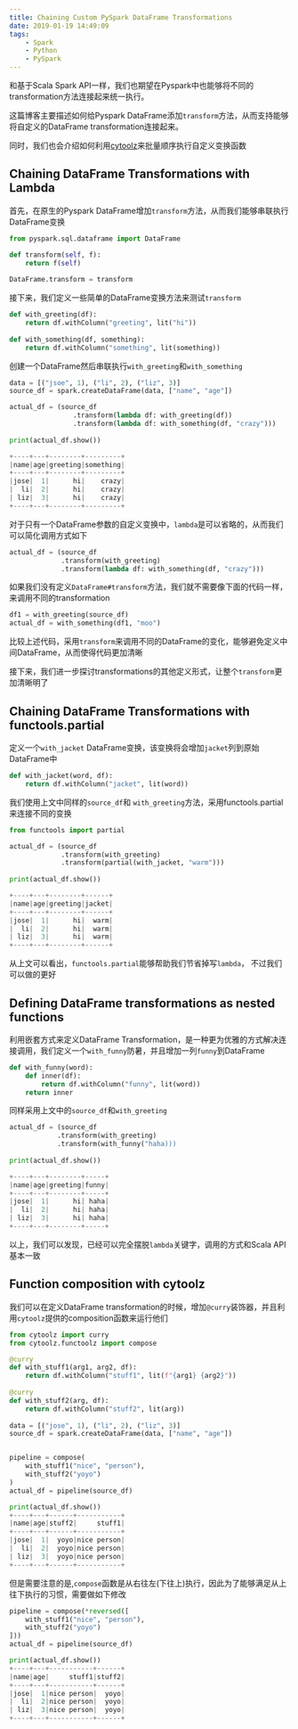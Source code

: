 ```yaml
---
title: Chaining Custom PySpark DataFrame Transformations
date: 2019-01-19 14:49:09
tags:
    - Spark
    - Python
    - PySpark
---
```


和基于Scala Spark API一样，我们也期望在Pyspark中也能够将不同的transformation方法连接起来统一执行。

这篇博客主要描述如何给Pyspark DataFrame添加`transform`方法，从而支持能够将自定义的DataFrame transformation连接起来。

同时，我们也会介绍如何利用[cytoolz](https://github.com/pytoolz/cytoolz)来批量顺序执行自定义变换函数

## Chaining DataFrame Transformations with Lambda

首先，在原生的Pyspark DataFrame增加`transform`方法，从而我们能够串联执行DataFrame变换

```python
from pyspark.sql.dataframe import DataFrame

def transform(self, f):
    return f(self)
    
DataFrame.transform = transform
```

接下来，我们定义一些简单的DataFrame变换方法来测试`transform`

```python
def with_greeting(df):
    return df.withColumn("greeting", lit("hi"))
    
def with_something(df, something):
    return df.withColumn("something", lit(something))
```

创建一个DataFrame然后串联执行`with_greeting`和`with_something`

```python
data = [("jsoe", 1), ("li", 2), ("liz", 3)]
source_df = spark.createDataFrame(data, ["name", "age"])

actual_df = (source_df
                .transform(lambda df: with_greeting(df))
                .transform(lambda df: with_something(df, "crazy")))
                
print(actual_df.show())

+----+---+--------+---------+
|name|age|greeting|something|
+----+---+--------+---------+
|jose|  1|      hi|    crazy|
|  li|  2|      hi|    crazy|
| liz|  3|      hi|    crazy|
+----+---+--------+---------+
```

对于只有一个DataFrame参数的自定义变换中，`lambda`是可以省略的，从而我们可以简化调用方式如下

```python
actual_df = (source_df
             .transform(with_greeting)
             .transform(lambda df: with_something(df, "crazy")))
```

如果我们没有定义`DataFrame#transform`方法，我们就不需要像下面的代码一样，来调用不同的transformation

```python
df1 = with_greeting(source_df)
actual_df = with_something(df1, "moo")
```

比较上述代码，采用`transform`来调用不同的DataFrame的变化，能够避免定义中间DataFrame，从而使得代码更加清晰

接下来，我们进一步探讨transformations的其他定义形式，让整个`transform`更加清晰明了

<!--more-->

## Chaining DataFrame Transformations with functools.partial

定义一个`with_jacket` DataFrame变换，该变换将会增加`jacket`列到原始DataFrame中

```python
def with_jacket(word, df):
    return df.withColumn("jacket", lit(word))
```

我们使用上文中同样的`source_df`和 `with_greeting`方法，采用functools.partial来连接不同的变换

```python
from functools import partial

actual_df = (source_df
             .transform(with_greeting)
             .transform(partial(with_jacket, "warm")))
             
print(actual_df.show())

+----+---+--------+------+
|name|age|greeting|jacket|
+----+---+--------+------+
|jose|  1|      hi|  warm|
|  li|  2|      hi|  warm|
| liz|  3|      hi|  warm|
+----+---+--------+------+

```

从上文可以看出，`functools.partial`能够帮助我们节省掉写`lambda`， 不过我们可以做的更好

## Defining DataFrame transformations as nested functions

利用嵌套方式来定义DataFrame Transformation，是一种更为优雅的方式解决连接调用，我们定义一个`with_funny`防暑，并且增加一列`funny`到DataFrame

```python
def with_funny(word):
    def inner(df):
        return df.withColumn("funny", lit(word))
    return inner
```

同样采用上文中的`source_df`和`with_greeting`

```python
actual_df = (source_df
            .transform(with_greeting)
            .transform(with_funny("haha)))
            
print(actual_df.show())

+----+---+--------+-----+
|name|age|greeting|funny|
+----+---+--------+-----+
|jose|  1|      hi| haha|
|  li|  2|      hi| haha|
| liz|  3|      hi| haha|
+----+---+--------+-----+
```

以上，我们可以发现，已经可以完全摆脱`lambda`关键字，调用的方式和Scala API基本一致

## Function composition with cytoolz

我们可以在定义DataFrame transformation的时候，增加`@curry`装饰器，并且利用`cytoolz`提供的composition函数来运行他们

```python
from cytoolz import curry
from cytoolz.functoolz import compose

@curry
def with_stuff1(arg1, arg2, df):
    return df.withColumn("stuff1", lit(f"{arg1} {arg2}"))
    
@curry
def with_stuff2(arg, df):
    return df.withColumn("stuff2", lit(arg))
    
data = [("jose", 1), ("li", 2), ("liz", 3)]
source_df = spark.createDataFrame(data, ["name", "age"])


pipeline = compose(
    with_stuff1("nice", "person"),
    with_stuff2("yoyo")
)
actual_df = pipeline(source_df)

print(actual_df.show())
+----+---+------+-----------+
|name|age|stuff2|     stuff1|
+----+---+------+-----------+
|jose|  1|  yoyo|nice person|
|  li|  2|  yoyo|nice person|
| liz|  3|  yoyo|nice person|
+----+---+------+-----------+

```

但是需要注意的是,`compose`函数是从右往左(下往上)执行，因此为了能够满足从上往下执行的习惯，需要做如下修改

```python
pipeline = compose(*reversed([
    with_stuff1("nice", "person"),
    with_stuff2("yoyo")
]))
actual_df = pipeline(source_df)

print(actual_df.show())
+----+---+-----------+------+
|name|age|     stuff1|stuff2|
+----+---+-----------+------+
|jose|  1|nice person|  yoyo|
|  li|  2|nice person|  yoyo|
| liz|  3|nice person|  yoyo|
+----+---+-----------+------+
```

